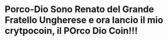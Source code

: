 # Porco-Dio Sono Renato del Grande Fratello Ungherese e ora lancio il mio crytpocoin, il POrco Dio Coin!!!
